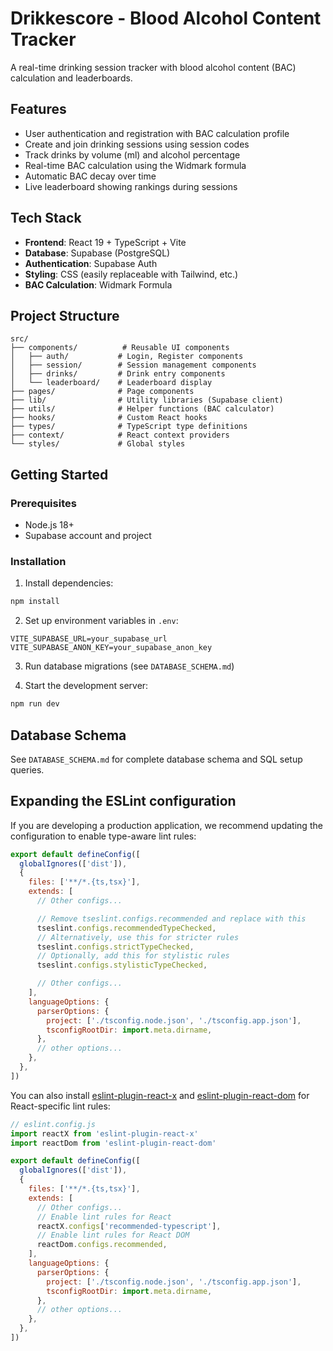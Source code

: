 # Drikkescore - Blood Alcohol Content Tracker

A real-time drinking session tracker with blood alcohol content (BAC) calculation and leaderboards.

## Features

- User authentication and registration with BAC calculation profile
- Create and join drinking sessions using session codes
- Track drinks by volume (ml) and alcohol percentage
- Real-time BAC calculation using the Widmark formula
- Automatic BAC decay over time
- Live leaderboard showing rankings during sessions

## Tech Stack

- **Frontend**: React 19 + TypeScript + Vite
- **Database**: Supabase (PostgreSQL)
- **Authentication**: Supabase Auth
- **Styling**: CSS (easily replaceable with Tailwind, etc.)
- **BAC Calculation**: Widmark Formula

## Project Structure

```
src/
├── components/          # Reusable UI components
│   ├── auth/           # Login, Register components
│   ├── session/        # Session management components
│   ├── drinks/         # Drink entry components
│   └── leaderboard/    # Leaderboard display
├── pages/              # Page components
├── lib/                # Utility libraries (Supabase client)
├── utils/              # Helper functions (BAC calculator)
├── hooks/              # Custom React hooks
├── types/              # TypeScript type definitions
├── context/            # React context providers
└── styles/             # Global styles
```

## Getting Started

### Prerequisites

- Node.js 18+
- Supabase account and project

### Installation

1. Install dependencies:
```bash
npm install
```

2. Set up environment variables in `.env`:
```env
VITE_SUPABASE_URL=your_supabase_url
VITE_SUPABASE_ANON_KEY=your_supabase_anon_key
```

3. Run database migrations (see `DATABASE_SCHEMA.md`)

4. Start the development server:
```bash
npm run dev
```

## Database Schema

See `DATABASE_SCHEMA.md` for complete database schema and SQL setup queries.

## Expanding the ESLint configuration

If you are developing a production application, we recommend updating the configuration to enable type-aware lint rules:

```js
export default defineConfig([
  globalIgnores(['dist']),
  {
    files: ['**/*.{ts,tsx}'],
    extends: [
      // Other configs...

      // Remove tseslint.configs.recommended and replace with this
      tseslint.configs.recommendedTypeChecked,
      // Alternatively, use this for stricter rules
      tseslint.configs.strictTypeChecked,
      // Optionally, add this for stylistic rules
      tseslint.configs.stylisticTypeChecked,

      // Other configs...
    ],
    languageOptions: {
      parserOptions: {
        project: ['./tsconfig.node.json', './tsconfig.app.json'],
        tsconfigRootDir: import.meta.dirname,
      },
      // other options...
    },
  },
])
```

You can also install [eslint-plugin-react-x](https://github.com/Rel1cx/eslint-react/tree/main/packages/plugins/eslint-plugin-react-x) and [eslint-plugin-react-dom](https://github.com/Rel1cx/eslint-react/tree/main/packages/plugins/eslint-plugin-react-dom) for React-specific lint rules:

```js
// eslint.config.js
import reactX from 'eslint-plugin-react-x'
import reactDom from 'eslint-plugin-react-dom'

export default defineConfig([
  globalIgnores(['dist']),
  {
    files: ['**/*.{ts,tsx}'],
    extends: [
      // Other configs...
      // Enable lint rules for React
      reactX.configs['recommended-typescript'],
      // Enable lint rules for React DOM
      reactDom.configs.recommended,
    ],
    languageOptions: {
      parserOptions: {
        project: ['./tsconfig.node.json', './tsconfig.app.json'],
        tsconfigRootDir: import.meta.dirname,
      },
      // other options...
    },
  },
])
```
